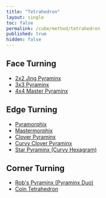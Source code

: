 ```yaml
---
title: "Tetrahedron"
layout: single
toc: false
permalink: /cube/method/tetrahedron
published: true
hidden: false
---
```


<head>
  <base target="_self">
</head>



## Face Turning

- [2x2 Jing Pyraminx](/cube/method/tetrahedron/face_turning/2x2_jing_pyraminx)
- [3x3 Pyraminx](/cube/method/tetrahedron/face_turning/3x3_pyraminx)
- [4x4 Master Pyraminx](/cube/method/tetrahedron/face_turning/4x4_master_pyraminx)



## Edge Turning

- [Pyramorphix](/cube/method/tetrahedron/edge_turning/pyramorphix)
- [Mastermorphix](/cube/method/tetrahedron/edge_turning/mastermorphix)
- [Clover Pyraminx](/cube/method/tetrahedron/edge_turning/clover_pyraminx)
- [Curvy Clover Pyraminx](/cube/method/tetrahedron/edge_turning/curvy_clover_pyraminx)
- [Star Pyraminx (Curvy Hexagram)](/cube/method/tetrahedron/edge_turning/star_pyraminx_curvy_hexagram)



## Corner Turning

- [Rob's Pyraminx (Pyraminx Duo)](/cube/method/tetrahedron/corner_turning/robs_pyraminx_pyraminx_duo)
- [Coin Tetrahedron](/cube/method/tetrahedron/corner_turning/coin_tetrahedron)
